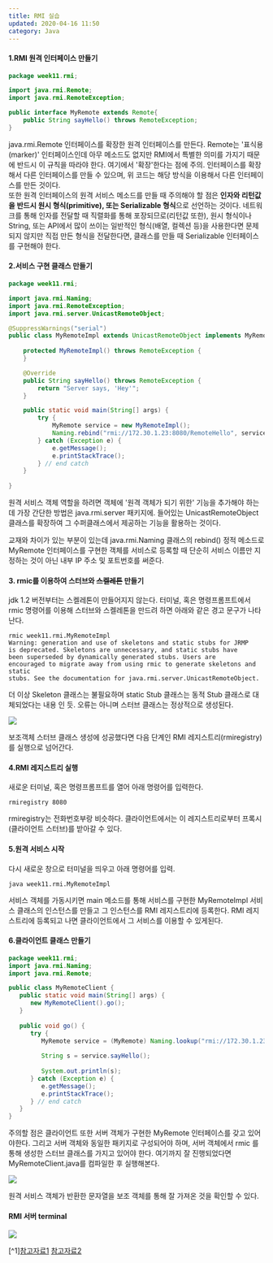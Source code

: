 ```yaml
---
title: RMI 실습
updated: 2020-04-16 11:50
category: Java
---
```


#### 1.RMI 원격 인터페이스 만들기
```java
package week11.rmi;

import java.rmi.Remote;
import java.rmi.RemoteException;

public interface MyRemote extends Remote{
    public String sayHello() throws RemoteException;
}
```
java.rmi.Remote 인터페이스를 확장한 원격 인터페이스를 만든다. Remote는 '표식용(marker)' 인터페이스인데 아무 메소드도 없지만 RMI에서 특별한 의미를 가지기 때문에 반드시 이 규칙을 따라야 한다. 여기에서 '확장'한다는 점에 주의. 인터페이스를 확장해서 다른 인터페이스를 만들 수 있으며, 위 코드는 해당 방식을 이용해서 다른 인터페이스를 만든 것이다.  
또한 원격 인터페이스의 원격 서비스 메소드를 만들 때 주의해야 할 점은 **인자와 리턴값을 반드시 원시 형식(primitive), 또는 Serializable 형식**으로 선언하는 것이다. 네트워크를 통해 인자를 전달할 때 직렬화를 통해 포장되므로(리턴값 또한), 원시 형식이나 String, 또는 API에서 많이 쓰이는 일반적인 형식(배열, 컬렉션 등)을 사용한다면 문제되지 않지만 직접 만든 형식을 전달한다면, 클래스를 만들 때 Serializable 인터페이스를 구현해야 한다.


#### 2.서비스 구현 클래스 만들기
```java
package week11.rmi;

import java.rmi.Naming;
import java.rmi.RemoteException;
import java.rmi.server.UnicastRemoteObject;

@SuppressWarnings("serial")
public class MyRemoteImpl extends UnicastRemoteObject implements MyRemote {
    
    protected MyRemoteImpl() throws RemoteException {
    }

    @Override
    public String sayHello() throws RemoteException {
        return "Server says, 'Hey'";
    }

    public static void main(String[] args) {
        try {
            MyRemote service = new MyRemoteImpl();
            Naming.rebind("rmi://172.30.1.23:8080/RemoteHello", service);
        } catch (Exception e) {
            e.getMessage();
            e.printStackTrace();
        } // end catch
    }
    
}
```
원격 서비스 객체 역할을 하려면 객체에 '원격 객체가 되기 위한' 기능을 추가해야 하는데 가장 간단한 방법은 java.rmi.server 패키지에. 들어있는 UnicastRemoteObject 클래스를 확장하여 그 수퍼클래스에서 제공하는 기능을 활용하는 것이다.
  
교재와 차이가 있는 부분이 있는데 java.rmi.Naming 클래스의 rebind() 정적 메소드로 MyRemote 인터페이스를 구현한 객체를 서비스로 등록할 때 단순히 서비스 이름만 지정하는 것이 아닌 내부 IP 주소 및 포트번호를 써준다.

#### 3. rmic를 이용하여 스터브와 ~~스켈레톤~~ 만들기
jdk 1.2 버전부터는 스켈레톤이 만들어지지 않는다. 터미널, 혹은 명령프롬프트에서 rmic 명령어를 이용해 스터브와 스켈레톤을 만드려 하면 아래와 같은 경고 문구가 나타난다.
```terminal
rmic week11.rmi.MyRemoteImpl
Warning: generation and use of skeletons and static stubs for JRMP
is deprecated. Skeletons are unnecessary, and static stubs have
been superseded by dynamically generated stubs. Users are
encouraged to migrate away from using rmic to generate skeletons and static
stubs. See the documentation for java.rmi.server.UnicastRemoteObject.
```
더 이상 Skeleton 클래스는 불필요하며 static Stub 클래스는 동적 Stub 클래스로 대체되었다는 내용 인 듯.
오류는 아니며 스터브 클래스는 정상적으로 생성된다.

<a href="https://raw.githubusercontent.com/rlawjddbs/rlawjddbs.github.io/master/_posts/imgs/0416/rmic_remote-impl.png" style="border-bottom:0;" target="_new">![](https://raw.githubusercontent.com/rlawjddbs/rlawjddbs.github.io/master/_posts/imgs/0416/rmic_remote-impl.png)</a>

보조객체 스터브 클래스 생성에 성공했다면 다음 단계인 RMI 레지스트리(rmiregistry)를 실행으로 넘어간다.

#### 4.RMI 레지스트리 실행
새로운 터미널, 혹은 명령프롬프트를 열어 아래 명령어를 입력한다.
```terminal
rmiregistry 8080
```
rmiregistry는 전화번호부랑 비슷하다. 클라이언트에서는 이 레지스트리로부터 프록시(클라이언트 스터브)를 받아갈 수 있다.

#### 5.원격 서비스 시작
다시 새로운 창으로 터미널을 띄우고 아래 명령어를 입력.
```terminal
java week11.rmi.MyRemoteImpl
```
서비스 객체를 가동시키면 main 메소드를 통해 서비스를 구현한 MyRemoteImpl 서비스 클래스의 인스턴스를 만들고 그 인스턴스를 RMI 레지스트리에 등록한다. RMI 레지스트리에 등록되고 나면 클라이언트에서 그 서비스를 이용할 수 있게된다.

#### 6.클라이언트 클래스 만들기
```java
package week11.rmi;
import java.rmi.Naming;
import java.rmi.Remote;

public class MyRemoteClient {
   public static void main(String[] args) {
      new MyRemoteClient().go();
   }
   
   public void go() {
      try {
         MyRemote service = (MyRemote) Naming.lookup("rmi://172.30.1.23:8080/RemoteHello");
         
         String s = service.sayHello();
         
         System.out.println(s);
      } catch (Exception e) {         
         e.getMessage();
         e.printStackTrace();  
      } // end catch
   }
}
```
주의할 점은 클라이언트 또한 서버 객체가 구현한 MyRemote 인터페이스를 갖고 있어야한다. 그리고 서버 객체와 동일한 패키지로 구성되어야 하며, 서버 객체에서 rmic 를 통해 생성한 스터브 클래스를 가지고 있어야 한다.
여기까지 잘 진행되었다면 MyRemoteClient.java를 컴파일한 후 실행해본다.

<a href="https://raw.githubusercontent.com/rlawjddbs/rlawjddbs.github.io/master/_posts/imgs/0416/client.png" style="border-bottom:0;" target="_new">![](https://raw.githubusercontent.com/rlawjddbs/rlawjddbs.github.io/master/_posts/imgs/0416/client.png)</a>

원격 서비스 객체가 반환한 문자열을 보조 객체를 통해 잘 가져온 것을 확인할 수 있다.

#### RMI 서버 terminal
<a href="https://raw.githubusercontent.com/rlawjddbs/rlawjddbs.github.io/master/_posts/imgs/0416/server.png" style="border-bottom:0;" target="_new">![](https://raw.githubusercontent.com/rlawjddbs/rlawjddbs.github.io/master/_posts/imgs/0416/server.png)</a>


[^1][참고자료1](https://m.blog.naver.com/PostView.nhn?blogId=iamfreeman&logNo=50108296212&proxyReferer=https:%2F%2Fwww.google.com%2F)
[참고자료2](http://ojc.asia/bbs/board.php?bo_table=LecJavaNet&wr_id=104)
